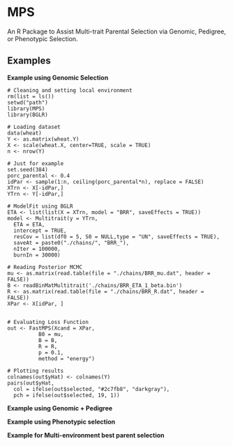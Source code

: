 # MPS
An R Package to Assist Multi-trait Parental Selection via Genomic, Pedigree, or Phenotypic Selection.


## Examples

**Example using Genomic Selection**

```{r}
# Cleaning and setting local environment
rm(list = ls())
setwd("path")
library(MPS)
library(BGLR)

# Loading dataset
data(wheat)
Y <- as.matrix(wheat.Y)
X <- scale(wheat.X, center=TRUE, scale = TRUE)
n <- nrow(Y)

# Just for example
set.seed(384)
porc_parental <- 0.4
idPar <- sample(1:n, ceiling(porc_parental*n), replace = FALSE)
XTrn <- X[-idPar,]
YTrn <- Y[-idPar,]

# ModelFit using BGLR
ETA <- list(list(X = XTrn, model = "BRR", saveEffects = TRUE))
model <- Multitrait(y = YTrn,
  ETA = ETA,
  intercept = TRUE,
  resCov = list(df0 = 5, S0 = NULL,type = "UN", saveEffects = TRUE),
  saveAt = paste0("./chains/", "BRR_"),
  nIter = 100000,
  burnIn = 30000)

# Reading Posterior MCMC
mu <- as.matrix(read.table(file = "./chains/BRR_mu.dat", header = FALSE))
B <- readBinMatMultitrait('./chains/BRR_ETA_1_beta.bin')
R <- as.matrix(read.table(file = "./chains/BRR_R.dat", header = FALSE))
XPar <- X[idPar, ]


# Evaluating Loss Function
out <- FastMPS(Xcand = XPar,
          B0 = mu,
          B = B,
          R = R,
          p = 0.1,
          method = "energy")

# Plotting results
colnames(out$yHat) <- colnames(Y)
pairs(out$yHat,
  col = ifelse(out$selected, "#2c7fb8", "darkgray"),
  pch = ifelse(out$selected, 19, 1))
```


**Example using Genomic + Pedigree**

**Example using Phenotypic selection**

**Example for Multi-environment best parent selection**
